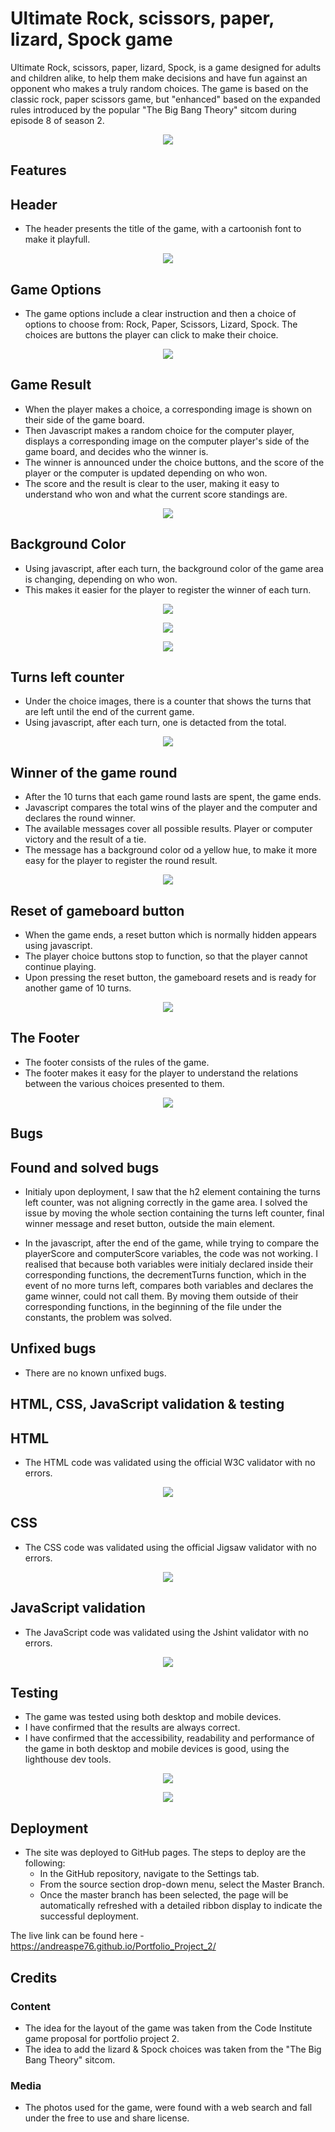 # Ultimate Rock, scissors, paper, lizard, Spock game 

Ultimate Rock, scissors, paper, lizard, Spock, is a game designed for adults and children alike, 
to help them make decisions and have fun against an opponent who makes a truly random choices.
The game is based on the classic rock, paper scissors game, but "enhanced" based on the expanded rules 
introduced by the popular "The Big Bang Theory" sitcom during episode 8 of season 2. 

<p align="center">
<img src="assets/readme_images/all-devices-black.png">
</p>


## Features

## Header

- The header presents the title of the game, with a cartoonish font to make it playfull.

<p align="center">
<img src="assets/readme_images/title.png">
</p>


## Game Options

- The game options include a clear instruction and then a choice of options to choose from: Rock, Paper, Scissors, Lizard, Spock. 
  The choices are buttons the player can click to make their choice.

<p align="center">
<img src="assets/readme_images/user_options.png">
</p>


## Game Result

- When the player makes a choice, a corresponding image is shown on their side of the game board.
- Then Javascript makes a random choice for the computer player, displays a corresponding image on the computer player's side of the game board,
  and decides who the winner is.
- The winner is announced under the choice buttons, and the score of the player or the computer is updated depending on who won.
- The score and the result is clear to the user, making it easy to understand who won and what the current score standings are.

<p align="center">
<img src="assets/readme_images/computer_wins.png">
</p>


## Background Color

- Using javascript, after each turn, the background color of the game area is changing, depending on who won. 
- This makes it easier for the player to register the winner of each turn.

<p align="center">
<img src="assets/readme_images/player_wins.png">
</p>

<p align="center">
<img src="assets/readme_images/computer_wins.png">
</p>

<p align="center">
<img src="assets/readme_images/tie.png">
</p>


## Turns left counter

- Under the choice images, there is a counter that shows the turns that are left until the end of the current game.
- Using javascript, after each turn, one is detacted from the total.

<p align="center">
<img src="assets/readme_images/turns_left.png">
</p>


## Winner of the game round

- After the 10 turns that each game round lasts are spent, the game ends.
- Javascript compares the total wins of the player and the computer and declares the round winner.
- The available messages cover all possible results. Player or computer victory and the result of a tie.
- The message has a background color od a yellow hue, to make it more easy for the player to register the round result.

<p align="center">
<img src="assets/readme_images/round_winner.png">
</p>


## Reset of gameboard button

- When the game ends, a reset button which is normally hidden appears using javascript.
- The player choice buttons stop to function, so that the player cannot continue playing.
- Upon pressing the reset button, the gameboard resets and is ready for another game of 10 turns.

<p align="center">
<img src="assets/readme_images/reset_btn.png">
</p>


## The Footer

- The footer consists of the rules of the game.
- The footer makes it easy for the player to understand the relations between the various choices presented to them.

<p align="center">
<img src="assets/readme_images/game_footer.png">
</p>


## Bugs

## Found and solved bugs

- Initialy upon deployment, I saw that the h2 element containing the turns left counter, was not aligning correctly in the game area.
  I solved the issue by moving the whole section containing the turns left counter, final winner message and reset button, outside the main element.

- In the javascript, after the end of the game, while trying to compare the playerScore and computerScore variables, the code was not working.
  I realised that because both variables were initialy declared inside their corresponding functions, the decrementTurns function, which in the event of no more turns left,
  compares both variables and declares the game winner, could not call them. By moving them outside of their corresponding functions, in the beginning of the file under the constants, the problem was solved.

## Unfixed bugs

- There are no known unfixed bugs.


## HTML, CSS, JavaScript validation & testing

## HTML

- The HTML code was validated using the official W3C validator with no errors.

<p align="center">
<img src="assets/readme_images/html_check.png">
</p>


## CSS

- The CSS code was validated using the official Jigsaw validator with no errors.

<p align="center">
<img src="assets/readme_images/css_check.png">
</p>


## JavaScript validation

- The JavaScript code was validated using the Jshint validator with no errors.

<p align="center">
<img src="assets/readme_images/java_script_check.png">
</p>


## Testing

- The game was tested using both desktop and mobile devices.
- I have confirmed that the results are always correct.
- I have confirmed that the accessibility, readability and performance of the game in both desktop and mobile devices is good, 
  using the lighthouse dev tools.

<p align="center">
<img src="assets/readme_images/lighthouse_desktop_check.png">
</p>

<p align="center">
<img src="assets/readme_images/lighthouse_mobile_check.png">
</p>


## Deployment

- The site was deployed to GitHub pages. The steps to deploy are the following:
   - In the GitHub repository, navigate to the Settings tab.
   - From the source section drop-down menu, select the Master Branch.
   - Once the master branch has been selected, the page will be automatically refreshed with a detailed ribbon display to indicate the successful deployment.

The live link can be found here - https://andreaspe76.github.io/Portfolio_Project_2/


## Credits 

### Content 

- The idea for the layout of the game was taken from the Code Institute game proposal for portfolio project 2.
- The idea to add the lizard & Spock choices was taken from the "The Big Bang Theory" sitcom.


### Media

- The photos used for the game, were found with a web search and fall under the free to use and share license.


